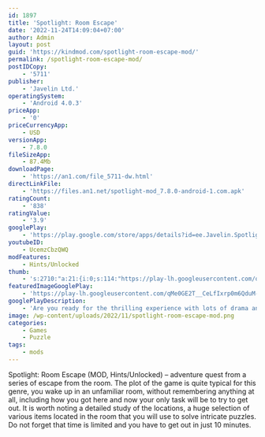 ```yaml
---
id: 1897
title: 'Spotlight: Room Escape'
date: '2022-11-24T14:09:04+07:00'
author: Admin
layout: post
guid: 'https://kindmod.com/spotlight-room-escape-mod/'
permalink: /spotlight-room-escape-mod/
postIDCopy:
    - '5711'
publisher:
    - 'Javelin Ltd.'
operatingSystem:
    - 'Android 4.0.3'
priceApp:
    - '0'
priceCurrencyApp:
    - USD
versionApp:
    - 7.8.0
fileSizeApp:
    - 87.4Mb
downloadPage:
    - 'https://an1.com/file_5711-dw.html'
directLinkFile:
    - 'https://files.an1.net/spotlight-mod_7.8.0-android-1.com.apk'
ratingCount:
    - '838'
ratingValue:
    - '3.9'
googlePlay:
    - 'https://play.google.com/store/apps/details?id=ee.Javelin.SpotlightRoomEscape'
youtubeID:
    - UcemzCbzQWQ
modFeatures:
    - Hints/Unlocked
thumb:
    - 's:2710:"a:21:{i:0;s:114:"https://play-lh.googleusercontent.com/qL25Y-nnH_ygkc3Qqua994YLOZD-kyzwgTFboGxdk8MNt0Ko6AIrq6ZYQKhWZ3NAFw=w526-h296";i:1;s:116:"https://play-lh.googleusercontent.com/LayrUKqkDHp48QlBAN9vxs9bzm9pSrGS2VGJPB7yNqxFz-0B3MR8RJsX8s3ceDiTVcFb=w526-h296";i:2;s:114:"https://play-lh.googleusercontent.com/kLPPs43-mnsolu-Mfr6EJMzDbBAOawhg9PZBHOIJ7fuG70LJyPlHJzLkyxSKU-ckvA=w526-h296";i:3;s:116:"https://play-lh.googleusercontent.com/ZHP5H-dkTTmNMWvtJYkx3R9TKSbBXOVA0XAC_uOu4EPo_yRZB2mOrNWaOyRGDbmfVhk4=w526-h296";i:4;s:116:"https://play-lh.googleusercontent.com/owq9joVfayJrOyJm5PL5s2s1otbtXobGeVf9KCQJPkVj-T8FIUlQrwYZBSaGt74bs6o7=w526-h296";i:5;s:115:"https://play-lh.googleusercontent.com/5RN8XAxXAQXiCyTiehMIYKM39mHGgk1t12eKSfGjzF0lToV3AwGboTM1h1UyQ-96ihw=w526-h296";i:6;s:115:"https://play-lh.googleusercontent.com/UqUdUGCYb1eePxEevkvn2Fo-gfGkhXW6PqJ6_k8jNgmUPwqMnGYul4XJzaeUoOVNBT8=w526-h296";i:7;s:115:"https://play-lh.googleusercontent.com/AyV72PLNPswyDU2o8KF8MBBwMojqGWbp67k5z_C0U2-XoHfe6nW8n2PTgaJ33FSETCg=w526-h296";i:8;s:115:"https://play-lh.googleusercontent.com/aUizNMS_jHrQrfsJngZreRz3gwUeyEZT3rChCjgp4IEbspPGWmBP6xZcKUzNU7j8cKU=w526-h296";i:9;s:116:"https://play-lh.googleusercontent.com/hF_gEJHIvdfPXnp11tMH6pnPR9OLlVVOPpfDShZT2nQyG9nDXArAeRHWIBpTgWRMTM94=w526-h296";i:10;s:116:"https://play-lh.googleusercontent.com/c06Vzi-fawGYLHZn7PjatPpMQOG9aaJAnbS2neCja9foo_z1P3zrnq39PyvWlM_vhIIn=w526-h296";i:11;s:115:"https://play-lh.googleusercontent.com/3J5isieJp9y5L3xSd7S5c0f7uzPaDIC-jiXAuoGYPw8qGrV3CiGmikQ2h68Pgin0YEE=w526-h296";i:12;s:114:"https://play-lh.googleusercontent.com/91eqncGC5VaS60_aZGc2EiMA02SYfuj8BMlOJ7IYbsWRsQpDuZ5t0P8OvkOa3oqgZg=w526-h296";i:13;s:115:"https://play-lh.googleusercontent.com/e46bAt6uE5bdUc0DoofaeLelhDRzcZ9DEXPHilWu45uBsiHyRpGlGXmybti5pt4veuk=w526-h296";i:14;s:115:"https://play-lh.googleusercontent.com/wpYE3p8USxRh3y7N2WfFVHxdoPZZRpx8TfdkJ5U6Go-MOgWh8o3E_Paw1OQ3qvKH0p4=w526-h296";i:15;s:115:"https://play-lh.googleusercontent.com/tICbw9X3pMKfjenf_EtuRn_4sYQg3LMUjuhckthKEu-F8Vzhjuu9E3CkPlyzm-CH4Hk=w526-h296";i:16;s:115:"https://play-lh.googleusercontent.com/Es9lvX9tnLRfWj68ak1cPi17ENOh5HqEwBDBDa6kiXr2eqerdHyVvBJBdNj3p5KXEjA=w526-h296";i:17;s:115:"https://play-lh.googleusercontent.com/QTfc9tb0f7SxXxnXT_hH7FVjiZ6qSk9vRk186tZJE7mSrPRwr_gFxsvRUcpga5ZKqnQ=w526-h296";i:18;s:116:"https://play-lh.googleusercontent.com/-iy8OZNUwqdKYGyuwwTqF2TVt57RzLBDLlBjPm2i7de6oyJHkDRFk9QZcnF_LPDtlaj3=w526-h296";i:19;s:115:"https://play-lh.googleusercontent.com/U4EqJy86s-lMO-K9qjL_DwUSLNrVvES-8xRx3v1ImAFrnzmFvqm2ENgQvB0_cFCHVlw=w526-h296";i:20;s:116:"https://play-lh.googleusercontent.com/mrf7tWKjIw9R5jXadTFI0ljGuM6z_KdqUCLWSrQoj2Ij-2JxygU1CMm2-aiPR-FvYexq=w526-h296";}";'
featuredImageGooglePlay:
    - 'https://play-lh.googleusercontent.com/qMe0GE2T__CeLfIxrp0m6QduM-8iOq5JPIww2n-a1AiXU9p_-cM0D_Jef23ukAoLpd8'
googlePlayDescription:
    - 'Are you ready for the thrilling experience with lots of drama and adventures? “Spotlight: Room Escape” is a thrilling app based on the theatrical drama scene. What would you be up to if you have been kidnapped and locked up in a strange room with no clue about how you reached there? You literally have forgotten everything and your only aim is to escape from the room before time runs out. Start your investigations and find the answers to various questions like who kidnapped you, the purpose of your kidnapping and lot more on the process of finding the way out.!The game “Spotlight: Room Escape” is beautifully designed with mysterious graphics and thrilling sound effects. Every object in the Room is placed with clear logic around it and each scene describes deep meaning.! Observe, Analyze and use your logical skills to escape the mysterious Room.Get ready for the most adventurous thrilling journey of your life with “Spotlight: Room Escape”. Collect the clues and start building the plan to escape the way out. The game has intuitive gaming controls perfect for players from all age groups. Find out the necessary things hidden in the room like Torch, Rope and lot more to have your Escape plan ready. The game has lots of mysterious levels each designed with unique exit plans. Explore the location carefully and combine various clues to find the way out.!.'
image: /wp-content/uploads/2022/11/spotlight-room-escape-mod.png
categories:
    - Games
    - Puzzle
tags:
    - mods
---
```


Spotlight: Room Escape (MOD, Hints/Unlocked) – adventure quest from a series of escape from the room. The plot of the game is quite typical for this genre, you wake up in an unfamiliar room, without remembering anything at all, including how you got here and now your only task will be to try to get out. It is worth noting a detailed study of the locations, a huge selection of various items located in the room that you will use to solve intricate puzzles. Do not forget that time is limited and you have to get out in just 10 minutes.